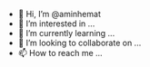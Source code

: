 - 👋 Hi, I’m @aminhemat
- 👀 I’m interested in ...
- 🌱 I’m currently learning ...
- 💞️ I’m looking to collaborate on ...
- 📫 How to reach me ...

<!---
aminhemat/aminhemat is a ✨ special ✨ repository because its `README.md` (this file) appears on your GitHub profile.
You can click the Preview link to take a look at your changes.
--->
